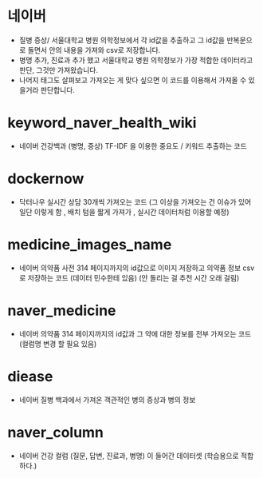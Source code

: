 # 네이버

- 질병 증상/ 서울대학교 병원 의학정보에서 각 id값을 추출하고 그 id값을 반복문으로 돌면서 안의 내용을 가져와 csv로 저장합니다.
- 병명 추가, 진료과 추가 했고 서울대학교 병원 의학정보가 가장 적합한 데이터라고 판단, 그것만 가져왔습니다.
- 나머지 태그도 살펴보고 가져오는 게 맞다 싶으면 이 코드를 이용해서 가져올 수 있을거라 판단합니다.

# keyword_naver_health_wiki
- 네이버 건강백과 (병명, 증상) TF-IDF 을 이용한 중요도 / 키워드 추출하는 코드

# dockernow 
- 닥터나우 실시간 상담 30개씩 가져오는 코드 (그 이상을 가져오는 건 이슈가 있어 일단 이렇게 함 , 배치 텀을 짧게 가져가 , 실시간 데이터처럼 이용할 예정)

# medicine_images_name
- 네이버 의약품 사전 314 페이지까지의 id값으로 이미지 저장하고 의약품 정보 csv로 저장하는 코드 (데이터 민수한테 있음) (안 돌리는 걸 추천 시간 오래 걸림)

# naver_medicine 
- 네이버 의약품 314 페이지까지의 id값과 그 약에 대한 정보를 전부 가져오는 코드 (컬럼명 변경 할 필요 있음)

# diease
- 네이버 질병 백과에서 가져온 객관적인 병의 증상과 병의 정보

# naver_column
- 네이버 건강 컬럼 (질문, 답변, 진료과, 병명) 이 들어간 데이터셋 (학습용으로 적합하다.)

